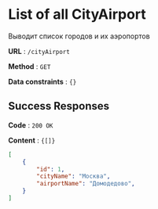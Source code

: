 # List of all CityAirport

Выводит список городов и их аэропортов

**URL** : `/cityAirport`

**Method** : `GET`

**Data constraints** : `{}`

## Success Responses

**Code** : `200 OK`

**Content** : `{[]}`

```json
[
    {
        "id": 1,
        "cityName": "Москва",
        "airportName": "Домодедово",
    }
]
```
